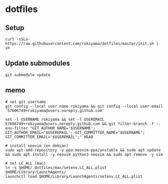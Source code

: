 # dotfiles

## Setup

    curl -sSLo- https://raw.githubusercontent.com/rokiyama/dotfiles/master/init.sh | sh

## Update submodules

    git submodule update

## memo

    # set git username
    git config --local user.name rokiyama && git config --local user.email '57606749+rokiyama@users.noreply.github.com'

    set -l USERNAME rokiyama && set -l USEREMAIL 57606749+rokiyama@users.noreply.github.com && git filter-branch -f --env-filter "GIT_AUTHOR_NAME='$USERNAME'; GIT_AUTHOR_EMAIL='$USEREMAIL'; GIT_COMMITTER_NAME='$USERNAME'; GIT_COMMITTER_EMAIL='$USEREMAIL';" HEAD

    # install neovim (on debian)
    sudo apt-add-repository -y ppa:neovim-ppa/unstable && sudo apt update && sudo apt install -y neovim python3-neovim && sudo apt remove -y vim

    # set LC_ALL (mac)
    ln -s $HOME/.dotfiles/mac/setenv.LC_ALL.plist $HOME/Library/LaunchAgents/
    launchctl load $HOME/Library/LaunchAgents/setenv.LC_ALL.plist
